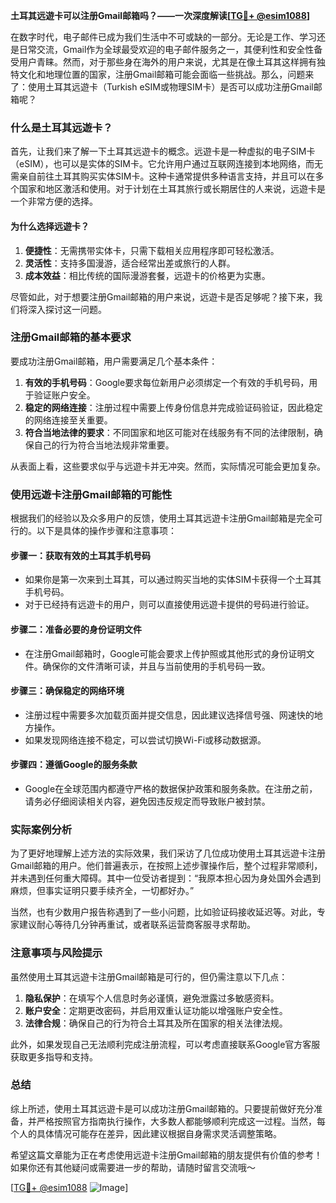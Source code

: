 **土耳其远遊卡可以注册Gmail邮箱吗？——一次深度解读[[TG💪+ @esim1088](https://t.me/s/esim1088)]**

在数字时代，电子邮件已成为我们生活中不可或缺的一部分。无论是工作、学习还是日常交流，Gmail作为全球最受欢迎的电子邮件服务之一，其便利性和安全性备受用户青睐。然而，对于那些身在海外的用户来说，尤其是在像土耳其这样拥有独特文化和地理位置的国家，注册Gmail邮箱可能会面临一些挑战。那么，问题来了：使用土耳其远遊卡（Turkish eSIM或物理SIM卡）是否可以成功注册Gmail邮箱呢？

### 什么是土耳其远遊卡？

首先，让我们来了解一下土耳其远遊卡的概念。远遊卡是一种虚拟的电子SIM卡（eSIM），也可以是实体的SIM卡。它允许用户通过互联网连接到本地网络，而无需亲自前往土耳其购买实体SIM卡。这种卡通常提供多种语言支持，并且可以在多个国家和地区激活和使用。对于计划在土耳其旅行或长期居住的人来说，远遊卡是一个非常方便的选择。

#### 为什么选择远遊卡？
1. **便捷性**：无需携带实体卡，只需下载相关应用程序即可轻松激活。
2. **灵活性**：支持多国漫游，适合经常出差或旅行的人群。
3. **成本效益**：相比传统的国际漫游套餐，远遊卡的价格更为实惠。

尽管如此，对于想要注册Gmail邮箱的用户来说，远遊卡是否足够呢？接下来，我们将深入探讨这一问题。

### 注册Gmail邮箱的基本要求

要成功注册Gmail邮箱，用户需要满足几个基本条件：

1. **有效的手机号码**：Google要求每位新用户必须绑定一个有效的手机号码，用于验证账户安全。
2. **稳定的网络连接**：注册过程中需要上传身份信息并完成验证码验证，因此稳定的网络连接至关重要。
3. **符合当地法律的要求**：不同国家和地区可能对在线服务有不同的法律限制，确保自己的行为符合当地法规非常重要。

从表面上看，这些要求似乎与远遊卡并无冲突。然而，实际情况可能会更加复杂。

### 使用远遊卡注册Gmail邮箱的可能性

根据我们的经验以及众多用户的反馈，使用土耳其远遊卡注册Gmail邮箱是完全可行的。以下是具体的操作步骤和注意事项：

#### 步骤一：获取有效的土耳其手机号码
- 如果你是第一次来到土耳其，可以通过购买当地的实体SIM卡获得一个土耳其手机号码。
- 对于已经持有远遊卡的用户，则可以直接使用远遊卡提供的号码进行验证。

#### 步骤二：准备必要的身份证明文件
- 在注册Gmail邮箱时，Google可能会要求上传护照或其他形式的身份证明文件。确保你的文件清晰可读，并且与当前使用的手机号码一致。

#### 步骤三：确保稳定的网络环境
- 注册过程中需要多次加载页面并提交信息，因此建议选择信号强、网速快的地方操作。
- 如果发现网络连接不稳定，可以尝试切换Wi-Fi或移动数据源。

#### 步骤四：遵循Google的服务条款
- Google在全球范围内都遵守严格的数据保护政策和服务条款。在注册之前，请务必仔细阅读相关内容，避免因违反规定而导致账户被封禁。

### 实际案例分析

为了更好地理解上述方法的实际效果，我们采访了几位成功使用土耳其远遊卡注册Gmail邮箱的用户。他们普遍表示，在按照上述步骤操作后，整个过程非常顺利，并未遇到任何重大障碍。其中一位受访者提到：“我原本担心因为身处国外会遇到麻烦，但事实证明只要手续齐全，一切都好办。”

当然，也有少数用户报告称遇到了一些小问题，比如验证码接收延迟等。对此，专家建议耐心等待几分钟再重试，或者联系运营商客服寻求帮助。

### 注意事项与风险提示

虽然使用土耳其远遊卡注册Gmail邮箱是可行的，但仍需注意以下几点：

1. **隐私保护**：在填写个人信息时务必谨慎，避免泄露过多敏感资料。
2. **账户安全**：定期更改密码，并启用双重认证功能以增强账户安全性。
3. **法律合规**：确保自己的行为符合土耳其及所在国家的相关法律法规。

此外，如果发现自己无法顺利完成注册流程，可以考虑直接联系Google官方客服获取更多指导和支持。

### 总结

综上所述，使用土耳其远遊卡是可以成功注册Gmail邮箱的。只要提前做好充分准备，并严格按照官方指南执行操作，大多数人都能够顺利完成这一过程。当然，每个人的具体情况可能存在差异，因此建议根据自身需求灵活调整策略。

希望这篇文章能为正在考虑使用远遊卡注册Gmail邮箱的朋友提供有价值的参考！如果你还有其他疑问或需要进一步的帮助，请随时留言交流哦～

[[TG💪+ @esim1088](https://t.me/s/esim1088) ![Image](https://i.postimg.cc/4NQfJmqS/Snipaste-2025-05-13-00-14-12.png)]
